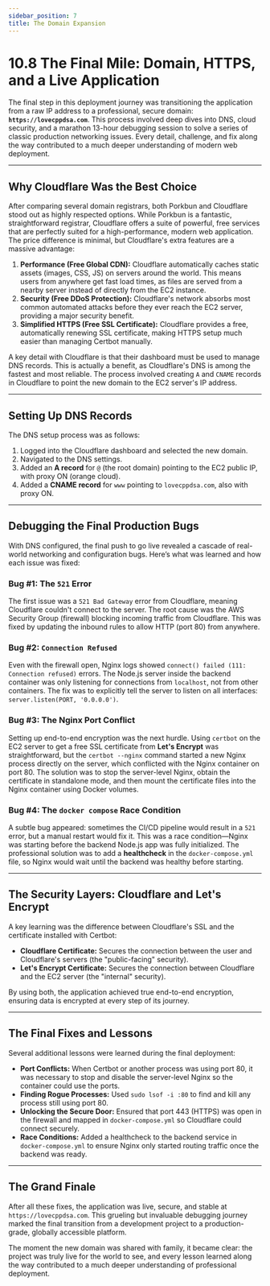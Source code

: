 ```yaml
---
sidebar_position: 7
title: The Domain Expansion
---
```


# 10.8 The Final Mile: Domain, HTTPS, and a Live Application

The final step in this deployment journey was transitioning the application from a raw IP address to a professional, secure domain: **`https://lovecppdsa.com`**. This process involved deep dives into DNS, cloud security, and a marathon 13-hour debugging session to solve a series of classic production networking issues. Every detail, challenge, and fix along the way contributed to a much deeper understanding of modern web deployment.

---

## Why Cloudflare Was the Best Choice

After comparing several domain registrars, both Porkbun and Cloudflare stood out as highly respected options. While Porkbun is a fantastic, straightforward registrar, Cloudflare offers a suite of powerful, free services that are perfectly suited for a high-performance, modern web application. The price difference is minimal, but Cloudflare's extra features are a massive advantage:

1. **Performance (Free Global CDN):** Cloudflare automatically caches static assets (images, CSS, JS) on servers around the world. This means users from anywhere get fast load times, as files are served from a nearby server instead of directly from the EC2 instance.
2. **Security (Free DDoS Protection):** Cloudflare's network absorbs most common automated attacks before they ever reach the EC2 server, providing a major security benefit.
3. **Simplified HTTPS (Free SSL Certificate):** Cloudflare provides a free, automatically renewing SSL certificate, making HTTPS setup much easier than managing Certbot manually.

A key detail with Cloudflare is that their dashboard must be used to manage DNS records. This is actually a benefit, as Cloudflare's DNS is among the fastest and most reliable. The process involved creating `A` and `CNAME` records in Cloudflare to point the new domain to the EC2 server's IP address.

---

## Setting Up DNS Records

The DNS setup process was as follows:

1. Logged into the Cloudflare dashboard and selected the new domain.
2. Navigated to the DNS settings.
3. Added an **A record** for `@` (the root domain) pointing to the EC2 public IP, with proxy ON (orange cloud).
4. Added a **CNAME record** for `www` pointing to `lovecppdsa.com`, also with proxy ON.

---

## Debugging the Final Production Bugs

With DNS configured, the final push to go live revealed a cascade of real-world networking and configuration bugs. Here’s what was learned and how each issue was fixed:

### Bug #1: The `521` Error

The first issue was a `521 Bad Gateway` error from Cloudflare, meaning Cloudflare couldn't connect to the server. The root cause was the AWS Security Group (firewall) blocking incoming traffic from Cloudflare. This was fixed by updating the inbound rules to allow HTTP (port 80) from anywhere.

### Bug #2: `Connection Refused`

Even with the firewall open, Nginx logs showed `connect() failed (111: Connection refused)` errors. The Node.js server inside the backend container was only listening for connections from `localhost`, not from other containers. The fix was to explicitly tell the server to listen on all interfaces: `server.listen(PORT, '0.0.0.0')`.

### Bug #3: The Nginx Port Conflict

Setting up end-to-end encryption was the next hurdle. Using `certbot` on the EC2 server to get a free SSL certificate from **Let's Encrypt** was straightforward, but the `certbot --nginx` command started a new Nginx process directly on the server, which conflicted with the Nginx container on port 80. The solution was to stop the server-level Nginx, obtain the certificate in standalone mode, and then mount the certificate files into the Nginx container using Docker volumes.

### Bug #4: The `docker compose` Race Condition

A subtle bug appeared: sometimes the CI/CD pipeline would result in a `521` error, but a manual restart would fix it. This was a race condition—Nginx was starting before the backend Node.js app was fully initialized. The professional solution was to add a **healthcheck** in the `docker-compose.yml` file, so Nginx would wait until the backend was healthy before starting.

---

## The Security Layers: Cloudflare and Let's Encrypt

A key learning was the difference between Cloudflare's SSL and the certificate installed with Certbot:

- **Cloudflare Certificate:** Secures the connection between the user and Cloudflare's servers (the "public-facing" security).
- **Let's Encrypt Certificate:** Secures the connection between Cloudflare and the EC2 server (the "internal" security).

By using both, the application achieved true end-to-end encryption, ensuring data is encrypted at every step of its journey.

---

## The Final Fixes and Lessons

Several additional lessons were learned during the final deployment:

- **Port Conflicts:** When Certbot or another process was using port 80, it was necessary to stop and disable the server-level Nginx so the container could use the ports.
- **Finding Rogue Processes:** Used `sudo lsof -i :80` to find and kill any process still using port 80.
- **Unlocking the Secure Door:** Ensured that port 443 (HTTPS) was open in the firewall and mapped in `docker-compose.yml` so Cloudflare could connect securely.
- **Race Conditions:** Added a healthcheck to the backend service in `docker-compose.yml` to ensure Nginx only started routing traffic once the backend was ready.

---

## The Grand Finale

After all these fixes, the application was live, secure, and stable at `https://lovecppdsa.com`. This grueling but invaluable debugging journey marked the final transition from a development project to a production-grade, globally accessible platform.

The moment the new domain was shared with family, it became clear: the project was truly live for the world to see, and every lesson learned along the way contributed to a much deeper understanding of professional deployment.
